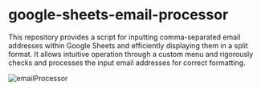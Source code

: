 # google-sheets-email-processor
This repository provides a script for inputting comma-separated email addresses within Google Sheets and efficiently displaying them in a split format. It allows intuitive operation through a custom menu and rigorously checks and processes the input email addresses for correct formatting.

![emailProcessor](https://github.com/yd0033/google-sheets-email-processor/assets/135589570/740d9bc8-af67-4723-b905-c98563890321)
